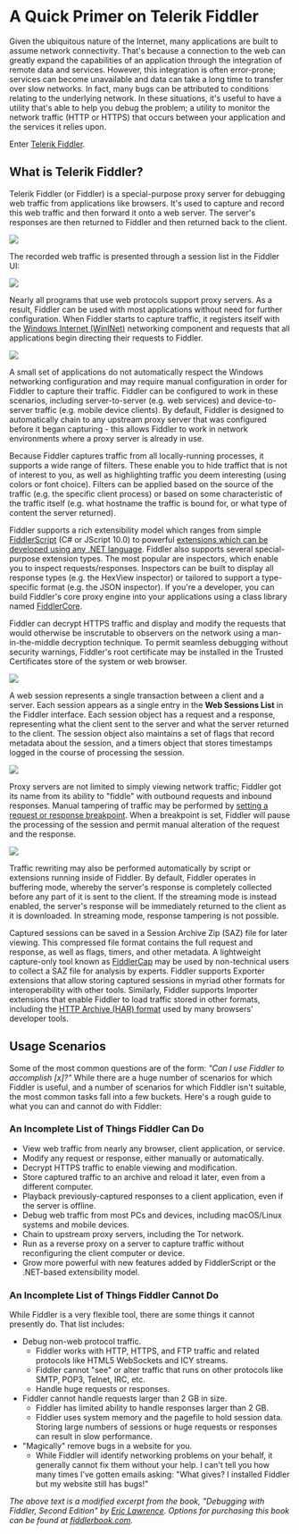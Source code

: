 # A Quick Primer on Telerik Fiddler

Given the ubiquitous nature of the Internet, many applications are built to assume network connectivity. That's because a connection to the web can greatly expand the capabilities of an application through the integration of remote data and services. However, this integration is often error-prone; services can become unavailable and data can take a long time to transfer over slow networks. In fact, many bugs can be attributed to conditions relating to the underlying network. In these situations, it's useful to have a utility that's able to help you debug the problem; a utility to monitor the network traffic  (HTTP or HTTPS) that occurs between your application and the services it relies upon.

Enter [Telerik Fiddler](https://www.telerik.com/fiddler).

## What is Telerik Fiddler?

Telerik Fiddler (or Fiddler) is a special-purpose proxy server for debugging web traffic from applications like browsers. It's used to capture and record this web traffic and then forward it onto a web server. The server's responses are then returned to Fiddler and then returned back to the client.

![](https://i.imgur.com/D6JqD1f.png)

The recorded web traffic is presented through a session list in the Fiddler UI:

![](https://i.imgur.com/SF40wep.png)

Nearly all programs that use web protocols support proxy servers. As a result, Fiddler can be used with most applications without need for further configuration. When Fiddler starts to capture traffic, it registers itself with the [Windows Internet (WinINet)](https://docs.microsoft.com/windows/desktop/wininet/about-wininet) networking component and requests that all applications begin directing their requests to Fiddler.

![](https://i.imgur.com/c3eBDsD.png)

A small set of applications do not automatically respect the Windows networking configuration and may require manual configuration in order for Fiddler to capture their traffic. Fiddler can be configured to work in these scenarios, including server-to-server (e.g. web services) and device-to-server traffic (e.g. mobile device clients). By default, Fiddler is designed to automatically chain to any upstream proxy server that was configured before it began capturing - this allows Fiddler to work in network environments where a proxy server is already in use.

Because Fiddler captures traffic from all locally-running processes, it supports a wide range of filters. These enable you to hide traffict that is not of interest to you, as well as highlighting traffic you deem interesting (using colors or font choice). Filters can be applied based on the source of the traffic (e.g. the specific client process) or based on some characteristic of the traffic itself (e.g. what hostname the traffic is bound for, or what type of content the server returned).

Fiddler supports a rich extensibility model which ranges from simple [FiddlerScript](https://www.telerik.com/blogs/understanding-fiddlerscript) (C# or JScript 10.0) to powerful [extensions which can be developed using any .NET language](http://docs.telerik.com/fiddler/Extend-Fiddler/ExtendWithDotNet). Fiddler also supports several special-purpose extension types. The most popular are inspectors, which enable you to inspect requests/responses. Inspectors can be built to display all response types (e.g. the HexView inspector) or tailored to support a type-specific format (e.g. the JSON inspector). If you're a developer, you can build Fiddler's core proxy engine into your applications using a class library named [FiddlerCore](https://www.telerik.com/fiddler/fiddlercore).

Fiddler can decrypt HTTPS traffic and display and modify the requests that would otherwise be inscrutable to observers on the network using a man-in-the-middle decryption technique. To permit seamless debugging without security warnings, Fiddler's root certificate may be installed in the Trusted Certificates store of the system or web browser.

![](https://i.imgur.com/iM6rALt.png)

A web session represents a single transaction between a client and a server. Each session appears as a single entry in the **Web Sessions List** in the Fiddler interface. Each session object has a request and a response, representing what the client sent to the server and what the server returned to the client. The session object also maintains a set of flags that record metadata about the session, and a timers object that stores timestamps logged in the course of processing the session.

![](https://i.imgur.com/7miJVqT.png)

Proxy servers are not limited to simply viewing network traffic; Fiddler got its name from its ability to "fiddle" with outbound requests and inbound responses. Manual tampering of traffic may be performed by [setting a request or response breakpoint](https://www.telerik.com/blogs/breakpoints-in-fiddler). When a breakpoint is set, Fiddler will pause the processing of the session and permit manual alteration of the request and the response.

![](https://i.imgur.com/4mBUiNz.png)

Traffic rewriting may also be performed automatically by script or extensions running inside of Fiddler. By default, Fiddler operates in buffering mode, whereby the server's response is completely collected before any part of it is sent to the client. If the streaming mode is instead enabled, the server's response will be immediately returned to the client as it is downloaded. In streaming mode, response tampering is not possible.

Captured sessions can be saved in a Session Archive Zip (SAZ) file for later viewing. This compressed file format contains the full request and response, as well as flags, timers, and other metadata. A lightweight capture-only tool known as [FiddlerCap](https://www.telerik.com/fiddler/fiddlercap) may be used by non-technical users to collect a SAZ file for analysis by experts. Fiddler supports Exporter extensions that allow storing captured sessions in myriad other formats for interoperability with other tools. Similarly, Fiddler supports Importer extensions that enable Fiddler to load traffic stored in other formats, including the [HTTP Archive (HAR) format](https://en.wikipedia.org/wiki/.har) used by many browsers' developer tools.

## Usage Scenarios

Some of the most common questions are of the form: *"Can I use Fiddler to accomplish [x]?"* While there are a huge number of scenarios for which Fiddler is useful, and a number of scenarios for which Fiddler isn't suitable, the most common tasks fall into a few buckets. Here's a rough guide to what you can and cannot do with Fiddler:

### An Incomplete List of Things Fiddler Can Do

* View web traffic from nearly any browser, client application, or service.
* Modify any request or response, either manually or automatically.
* Decrypt HTTPS traffic to enable viewing and modification.
* Store captured traffic to an archive and reload it later, even from a different computer.
* Playback previously-captured responses to a client application, even if the server is offline.
* Debug web traffic from most PCs and devices, including macOS/Linux systems and mobile devices.
* Chain to upstream proxy servers, including the Tor network.
* Run as a reverse proxy on a server to capture traffic without reconfiguring the client computer or device.
* Grow more powerful with new features added by FiddlerScript or the .NET-based extensibility model.

### An Incomplete List of Things Fiddler Cannot Do

While Fiddler is a very flexible tool, there are some things it cannot presently do. That list includes:

* Debug non-web protocol traffic.
	* Fiddler works with HTTP, HTTPS, and FTP traffic and related protocols like HTML5 WebSockets and ICY streams.
	* Fiddler cannot "see" or alter traffic that runs on other protocols like SMTP, POP3, Telnet, IRC, etc.
	* Handle huge requests or responses.
* Fiddler cannot handle requests larger than 2 GB in size.
	* Fiddler has limited ability to handle responses larger than 2 GB.
	* Fiddler uses system memory and the pagefile to hold session data. Storing large numbers of sessions or huge requests or responses can result in slow performance.
* "Magically" remove bugs in a website for you.
	* While Fiddler will identify networking problems on your behalf, it generally cannot fix them without your help. I can't tell you how many times I've gotten emails asking: "What gives? I installed Fiddler but my website still has bugs!"

*The above text is a modified excerpt from the book, "Debugging with Fiddler, Second Edition" by [Eric Lawrence](https://twitter.com/ericlaw). Options for purchasing this book can be found at [fiddlerbook.com](https://fiddlerbook.com/book/).*
